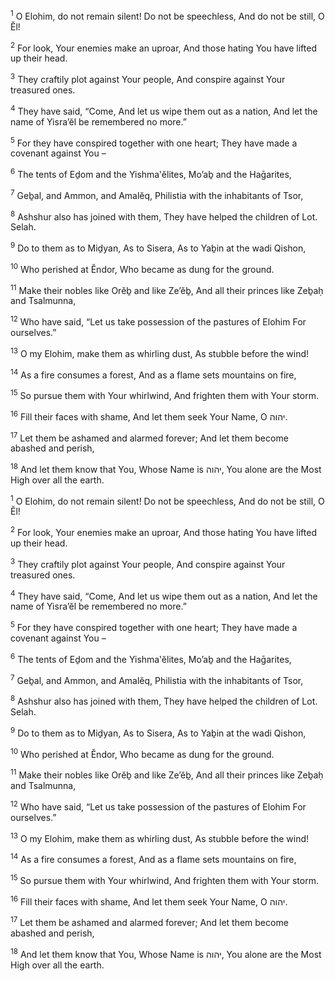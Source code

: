 <sup>1</sup> O Elohim, do not remain silent! Do not be speechless, And do not be still, O Ĕl!

<sup>2</sup> For look, Your enemies make an uproar, And those hating You have lifted up their head.

<sup>3</sup> They craftily plot against Your people, And conspire against Your treasured ones.

<sup>4</sup> They have said, “Come, And let us wipe them out as a nation, And let the name of Yisra’ĕl be remembered no more.”

<sup>5</sup> For they have conspired together with one heart; They have made a covenant against You –

<sup>6</sup> The tents of Eḏom and the Yishma‛ĕlites, Mo’aḇ and the Haḡarites,

<sup>7</sup> Geḇal, and Ammon, and Amalĕq, Philistia with the inhabitants of Tsor,

<sup>8</sup> Ashshur also has joined with them, They have helped the children of Lot. Selah.

<sup>9</sup> Do to them as to Miḏyan, As to Sisera, As to Yaḇin at the wadi Qishon,

<sup>10</sup> Who perished at Ĕndor, Who became as dung for the ground.

<sup>11</sup> Make their nobles like Orĕḇ and like Ze’ĕḇ, And all their princes like Zeḇaḥ and Tsalmunna,

<sup>12</sup> Who have said, “Let us take possession of the pastures of Elohim For ourselves.”

<sup>13</sup> O my Elohim, make them as whirling dust, As stubble before the wind!

<sup>14</sup> As a fire consumes a forest, And as a flame sets mountains on fire,

<sup>15</sup> So pursue them with Your whirlwind, And frighten them with Your storm.

<sup>16</sup> Fill their faces with shame, And let them seek Your Name, O יהוה.

<sup>17</sup> Let them be ashamed and alarmed forever; And let them become abashed and perish,

<sup>18</sup> And let them know that You, Whose Name is יהוה, You alone are the Most High over all the earth.

<sup>1</sup> O Elohim, do not remain silent! Do not be speechless, And do not be still, O Ĕl!

<sup>2</sup> For look, Your enemies make an uproar, And those hating You have lifted up their head.

<sup>3</sup> They craftily plot against Your people, And conspire against Your treasured ones.

<sup>4</sup> They have said, “Come, And let us wipe them out as a nation, And let the name of Yisra’ĕl be remembered no more.”

<sup>5</sup> For they have conspired together with one heart; They have made a covenant against You –

<sup>6</sup> The tents of Eḏom and the Yishma‛ĕlites, Mo’aḇ and the Haḡarites,

<sup>7</sup> Geḇal, and Ammon, and Amalĕq, Philistia with the inhabitants of Tsor,

<sup>8</sup> Ashshur also has joined with them, They have helped the children of Lot. Selah.

<sup>9</sup> Do to them as to Miḏyan, As to Sisera, As to Yaḇin at the wadi Qishon,

<sup>10</sup> Who perished at Ĕndor, Who became as dung for the ground.

<sup>11</sup> Make their nobles like Orĕḇ and like Ze’ĕḇ, And all their princes like Zeḇaḥ and Tsalmunna,

<sup>12</sup> Who have said, “Let us take possession of the pastures of Elohim For ourselves.”

<sup>13</sup> O my Elohim, make them as whirling dust, As stubble before the wind!

<sup>14</sup> As a fire consumes a forest, And as a flame sets mountains on fire,

<sup>15</sup> So pursue them with Your whirlwind, And frighten them with Your storm.

<sup>16</sup> Fill their faces with shame, And let them seek Your Name, O יהוה.

<sup>17</sup> Let them be ashamed and alarmed forever; And let them become abashed and perish,

<sup>18</sup> And let them know that You, Whose Name is יהוה, You alone are the Most High over all the earth.

